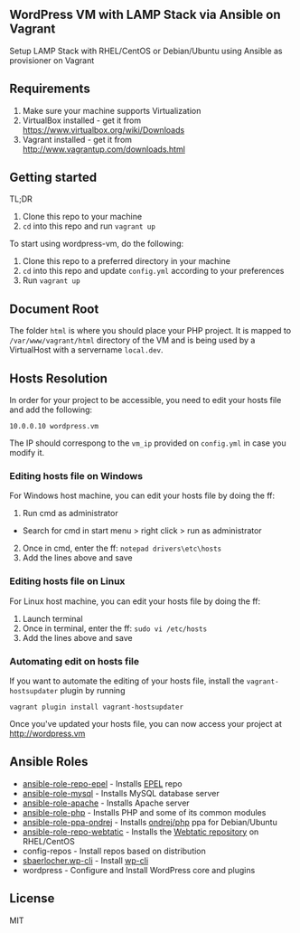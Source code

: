 ## WordPress VM with LAMP Stack via Ansible on Vagrant

Setup LAMP Stack with RHEL/CentOS or Debian/Ubuntu using Ansible as provisioner on Vagrant

## Requirements
1. Make sure your machine supports Virtualization
2. VirtualBox installed - get it from https://www.virtualbox.org/wiki/Downloads
3. Vagrant installed - get it from http://www.vagrantup.com/downloads.html


## Getting started
TL;DR
1. Clone this repo to your machine
2. `cd` into this repo and run `vagrant up`

To start using wordpress-vm, do the following:
1. Clone this repo to a preferred directory in your machine
2. `cd` into this repo and update `config.yml` according to your preferences
3. Run `vagrant up`

## Document Root
The folder `html` is where you should place your PHP project. It is mapped to `/var/www/vagrant/html` directory of the VM and is being used by a VirtualHost with a servername `local.dev`.

## Hosts Resolution
In order for your project to be accessible, you need to edit your hosts file and add the following:
```
10.0.0.10 wordpress.vm
```
The IP should correspong to the `vm_ip` provided on `config.yml` in case you modify it.

### Editing hosts file on Windows
For Windows host machine, you can edit your hosts file by doing the ff:
1. Run cmd as administrator
  * Search for cmd in start menu > right click > run as administrator
2. Once in cmd, enter the ff:
  `notepad drivers\etc\hosts`
3. Add the lines above and save

### Editing hosts file on Linux
For Linux host machine, you can edit your hosts file by doing the ff:
1. Launch terminal
2. Once in terminal, enter the ff:
  `sudo vi /etc/hosts`
3. Add the lines above and save

### Automating edit on hosts file
If you want to automate the editing of your hosts file, install the `vagrant-hostsupdater` plugin by running
```
vagrant plugin install vagrant-hostsupdater
```

Once you've updated your hosts file, you can now access your project at http://wordpress.vm

## Ansible Roles
* [ansible-role-repo-epel](https://github.com/geerlingguy/ansible-role-repo-epel) - Installs [EPEL](https://fedoraproject.org/wiki/EPEL) repo
* [ansible-role-mysql](https://github.com/geerlingguy/ansible-role-mysql) - Installs MySQL database server
* [ansible-role-apache](https://github.com/geerlingguy/ansible-role-apache) - Installs Apache server
* [ansible-role-php](https://github.com/geerlingguy/ansible-role-php) - Installs PHP and some of its common modules
* [ansible-role-ppa-ondrej](https://github.com/iambryancs/ansible-role-ppa-ondrej) - Installs [ondrej/php](https://launchpad.net/~ondrej/+archive/ubuntu/php) ppa for Debian/Ubuntu
* [ansible-role-repo-webtatic](https://github.com/iambryancs/ansible-role-repo-webtatic) - Installs the [Webtatic repository](https://webtatic.com/) on RHEL/CentOS
* config-repos - Install repos based on distribution
* [sbaerlocher.wp-cli](https://github.com/sbaerlocher/ansible.wp-cli) - Install [wp-cli](http://wp-cli.org/)
* wordpress - Configure and Install WordPress core and plugins

## License
MIT
